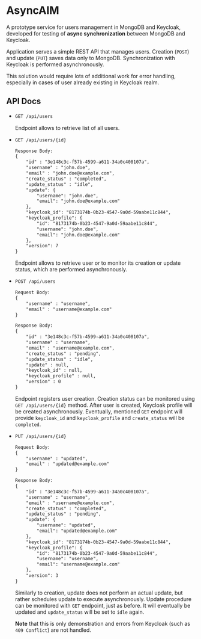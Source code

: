 # AsyncAIM

A prototype service for users management in MongoDB and Keycloak, developed for testing of **async synchronization**
between MongoDB and Keycloak.

Application serves a simple REST API that manages users. Creation (`POST`) and update (`PUT`) saves data only to
MongoDB. Synchronization with Keycloak is performed asynchronously.

This solution would require lots of additional work for error handling, especially in cases of user already existing in
Keycloak realm.

## API Docs

* ```txt
  GET /api/users
  ```

  Endpoint allows to retrieve list of all users.

* ```txt
  GET /api/users/{id}

  Response Body:
  {
      "id" : "3e148c3c-f57b-4599-a611-34a0c408107a",
      "username" : "john.doe",
      "email" : "john.doe@example.com",
      "create_status" : "completed",
      "update_status" : "idle",
      "update": {
          "username": "john.doe",
          "email": "john.doe@example.com"
      },
      "keycloak_id": "8173174b-0b23-4547-9a0d-59aabe11c844",
      "keycloak_profile": {
          "id": "8173174b-0b23-4547-9a0d-59aabe11c844",
          "username": "john.doe",
          "email": "john.doe@example.com"
      },
      "version": 7
  }
  ```

  Endpoint allows to retrieve user or to monitor its creation or update status, which are performed asynchronously.

* ```txt
  POST /api/users
  
  Request Body:
  {
      "username" : "username",
      "email" : "username@example.com"
  }
  
  Response Body:
  {
      "id" : "3e148c3c-f57b-4599-a611-34a0c408107a",
      "username" : "username",
      "email" : "username@example.com",
      "create_status" : "pending",
      "update_status" : "idle",
      "update" : null,
      "keycloak_id" : null,
      "keycloak_profile" : null,
      "version" : 0
  }
  ```

  Endpoint registers user creation. Creation status can be monitored using `GET /api/users/{id}` method. After user is
  created, Keycloak profile will be created asynchronously. Eventually, mentioned `GET` endpoint will
  provide `keycloak_id` and `keycloak_profile` and `create_status` will be `completed`.

* ```txt
  PUT /api/users/{id}
  
  Request Body:
  {
      "username" : "updated",
      "email" : "updated@example.com"
  }
  
  Response Body:
  {
      "id" : "3e148c3c-f57b-4599-a611-34a0c408107a",
      "username" : "username",
      "email" : "username@example.com",
      "create_status" : "completed",
      "update_status" : "pending",
      "update": {
          "username": "updated",
          "email": "updated@example.com"
      },
      "keycloak_id": "8173174b-0b23-4547-9a0d-59aabe11c844",
      "keycloak_profile": {
          "id": "8173174b-0b23-4547-9a0d-59aabe11c844",
          "username": "username",
          "email": "username@example.com"
      },
      "version": 3
  }
  ```

  Similarly to creation, update does not perform an actual update, but rather schedules update to execute
  asynchronously. Update procedure can be monitored with `GET` endpoint, just as before. It will eventually be updated
  and `update_status` will be set to `idle` again.

  **Note** that this is only demonstration and errors from Keycloak (such as `409 Conflict`) are not handled.
